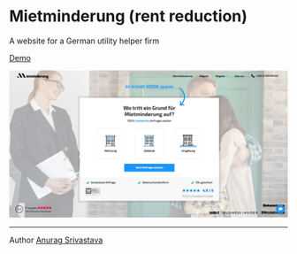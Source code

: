 # Mietminderung (rent reduction)

A website for a German utility helper firm

[Demo](https://envisagecyberart.in/projects/websites/mietminderung/)

![Screenshot1](Screenshot-1.jpg?raw=true)

___
Author [Anurag Srivastava](https://www.envisagecyberart.in)